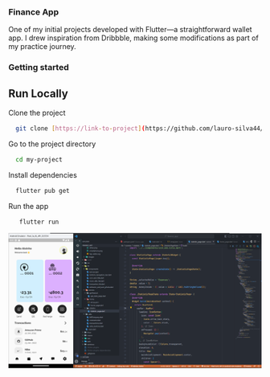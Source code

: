 ### Finance App

One of my initial projects developed with Flutter—a straightforward wallet app. I drew inspiration from Dribbble, making some modifications as part of my practice journey.
 ### Getting started

## Run Locally

Clone the project

```bash
  git clone [https://link-to-project](https://github.com/lauro-silva44/finance-app)
```

Go to the project directory

```bash
  cd my-project
```

Install dependencies

```bash
  flutter pub get
```

Run the app

```bash
   flutter run
```

![Project-Screen](assets/images/screen-shot.png)
